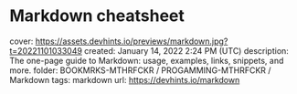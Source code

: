 # Markdown cheatsheet

cover: https://assets.devhints.io/previews/markdown.jpg?t=20221101033049
created: January 14, 2022 2:24 PM (UTC)
description: The one-page guide to Markdown: usage, examples, links, snippets, and more.
folder: BOOKMRKS-MTHRFCKR / PROGAMMING-MTHRFCKR / Markdown
tags: markdown
url: https://devhints.io/markdown